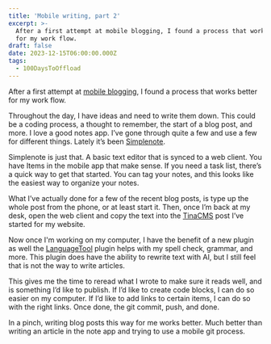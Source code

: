 ```yaml
---
title: 'Mobile writing, part 2'
excerpt: >-
  After a first attempt at mobile blogging, I found a process that works better
  for my work flow. 
draft: false
date: 2023-12-15T06:00:00.000Z
tags:
  - 100DaysToOffload
---
```


After a first attempt at [mobile blogging](/blog/posting-from-my-phone/), I found a process that works better for my work flow.

Throughout the day, I have ideas and need to write them down. This could be a coding process, a thought to remember, the start of a blog post, and more. I love a good notes app. I’ve gone through quite a few and use a few for different things. Lately it’s been [Simplenote](https://simplenote.com/).

Simplenote is just that. A basic text editor that is synced to a web client. You have Items in the mobile app that make sense. If you need a task list, there’s a quick way to get that started. You can tag your notes, and this looks like the easiest way to organize your notes.

What I’ve actually done for a few of the recent blog posts, is type up the whole post from the phone, or at least start it. Then, once I’m back at my desk, open the web client and copy the text into the [TinaCMS](/blog/implementing-tinacms-with-11ty/) post I’ve started for my website.

Now once I'm working on my computer, I have the benefit of a new plugin as well the [LanguageTool](https://languagetool.org/) plugin helps with my spell check, grammar, and more. This plugin does have the ability to rewrite text with AI, but I still feel that is not the way to write articles.

This gives me the time to reread what I wrote to make sure it reads well, and is something I’d like to publish. If I’d like to create code blocks, I can do so easier on my computer. If I’d like to add links to certain items, I can do so with the right links. Once done, the git commit, push, and done.

In a pinch, writing blog posts this way for me works better. Much better than writing an article in the note app and trying to use a mobile git process.
